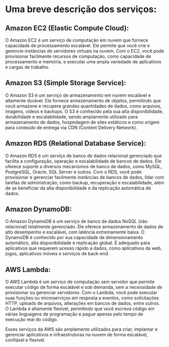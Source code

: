 # Uma breve descrição dos serviços:

## Amazon EC2 (Elastic Compute Cloud):
O Amazon EC2 é um serviço de computação em nuvem que fornece capacidade de processamento escalável. Ele permite que você crie e gerencie instâncias de servidores virtuais na nuvem. Com o EC2, você pode provisionar facilmente recursos de computação, como capacidade de processamento e memória, e executar uma ampla variedade de aplicativos e cargas de trabalho.

## Amazon S3 (Simple Storage Service):
O Amazon S3 é um serviço de armazenamento em nuvem escalável e altamente durável. Ele fornece armazenamento de objetos, permitindo que você armazene e recupere grandes quantidades de dados, como arquivos, imagens, vídeos e backups. O S3 é conhecido pela sua alta disponibilidade, durabilidade e escalabilidade, sendo amplamente utilizado para armazenamento de dados, hospedagem de sites estáticos e como origem para conteúdo de entrega via CDN (Content Delivery Network).

## Amazon RDS (Relational Database Service):
O Amazon RDS é um serviço de banco de dados relacional gerenciado que facilita a configuração, operação e escalabilidade de bancos de dados. Ele oferece suporte a diversos mecanismos de banco de dados, como MySQL, PostgreSQL, Oracle, SQL Server e outros. Com o RDS, você pode provisionar e gerenciar facilmente instâncias de bancos de dados, lidar com tarefas de administração, como backup, recuperação e escalabilidade, além de se beneficiar da alta disponibilidade e da replicação automática de dados.

## Amazon DynamoDB:
O Amazon DynamoDB é um serviço de banco de dados NoSQL (não relacional) totalmente gerenciado. Ele oferece armazenamento de dados de alto desempenho e escalável, com latência extremamente baixa. O DynamoDB é conhecido por sua capacidade de dimensionamento automático, alta disponibilidade e replicação global. É adequado para aplicativos que requerem acesso rápido a dados, como aplicativos da web, jogos, aplicativos móveis e serviços de back-end.

## AWS Lambda:
O AWS Lambda é um serviço de computação sem servidor que permite executar código de forma escalável e sob demanda, sem a necessidade de provisionar ou gerenciar servidores. Com o Lambda, você pode executar suas funções ou microserviços em resposta a eventos, como solicitações HTTP, uploads de arquivos, alterações em bancos de dados, entre outros. O Lambda é altamente flexível, permitindo que você escreva código em várias linguagens de programação e pague apenas pelo tempo de execução real do código.

Esses serviços da AWS são amplamente utilizados para criar, implantar e gerenciar aplicativos e infraestruturas na nuvem de forma escalável, confiável e flexível.
